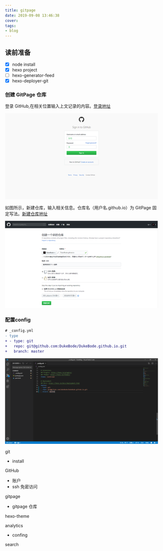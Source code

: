 ```yaml
---
title: gitpage
date: 2019-09-08 13:46:38
cover:
tags:
- blog
---
```


## 读前准备
- [x] node install
- [x] hexo project
- [ ] hexo-generator-feed
- [x] hexo-deployer-git

### 创建 GitPage 仓库

登录 GitHub,在相关位置输入上文记录的内容。[登录地址](https://github.com/login)

![GitHub 登录界面](/img/blog/2.png)

如图所示，新建仓库，输入相关信息。仓库名（用户名.github.io）为 GitPage 固定写法。[新建仓库地址](https://github.com/new)

![仓库创建界面](/img/gitpage/2.png)

### 配置config

```diff
# _config.yml
- type
+ - type: git
+   repo: git@github.com:DukeBode/DukeBode.github.io.git
+   branch: master
```

![config配置](/img/gitpage/4.png)

git
- install

GitHub
- 账户
- ssh 免密访问

gitpage
- gitpage 仓库

hexo-theme

analytics
- confing

search









